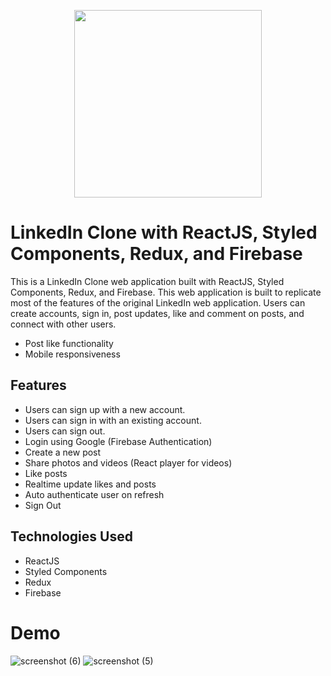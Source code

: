 <p align="center">
  <img src="https://www.pagetraffic.com/blog/wp-content/uploads/2022/09/linkedin-logo-1024x250.png" width="300">
</p>


# LinkedIn Clone with ReactJS, Styled Components, Redux, and Firebase

This is a LinkedIn Clone web application built with ReactJS, Styled Components, Redux, and Firebase. This web application is built to replicate most of the features of the original LinkedIn web application. Users can create accounts, sign in, post updates, like and comment on posts, and connect with other users.

- Post like functionality
- Mobile responsiveness

## Features

- Users can sign up with a new account.
- Users can sign in with an existing account.
- Users can sign out.
- Login using Google (Firebase Authentication)
- Create a new post
- Share photos and videos (React player for videos)
- Like posts
- Realtime update likes and posts
- Auto authenticate user on refresh
- Sign Out

## Technologies Used

- ReactJS
- Styled Components
- Redux
- Firebase

# Demo
![screenshot (6)](https://user-images.githubusercontent.com/115978151/231720986-43a49527-8ce7-44a8-bd65-9092bfba10f3.png)
![screenshot (5)](https://user-images.githubusercontent.com/115978151/231721050-edcc9668-7a91-485b-871d-890480d067cc.png)


